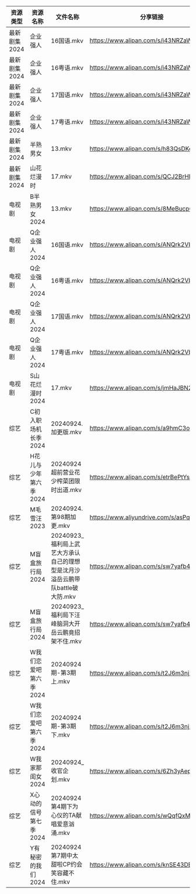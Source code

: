 | 资源类型     | 资源名称          | 文件名称                                             | 分享链接                                      | 更新时间                |
| -------- | ------------- | ------------------------------------------------ | ----------------------------------------- | ------------------- |
| 最新剧集2024 | 企业强人          | 16国语.mkv                                         | https://www.alipan.com/s/i43NRZaWntN      | 2024-09-24 14:11:13 |
| 最新剧集2024 | 企业强人          | 16粤语.mkv                                         | https://www.alipan.com/s/i43NRZaWntN      | 2024-09-24 14:11:13 |
| 最新剧集2024 | 企业强人          | 17国语.mkv                                         | https://www.alipan.com/s/i43NRZaWntN      | 2024-09-24 14:11:12 |
| 最新剧集2024 | 企业强人          | 17粤语.mkv                                         | https://www.alipan.com/s/i43NRZaWntN      | 2024-09-24 14:11:12 |
| 最新剧集2024 | 半熟男女          | 13.mkv                                           | https://www.alipan.com/s/h83QsDKozYY      | 2024-09-24 14:11:16 |
| 最新剧集2024 | 山花烂漫时         | 17.mkv                                           | https://www.alipan.com/s/QCJ2BrHLHya      | 2024-09-24 00:11:14 |
| 电视剧      | B半熟男女2024     | 13.mkv                                           | https://www.alipan.com/s/8MeBucp622T      | 2024-09-24 14:05:12 |
| 电视剧      | Q企业强人2024     | 16国语.mkv                                         | https://www.alipan.com/s/ANQrk2VbMA4      | 2024-09-24 14:06:58 |
| 电视剧      | Q企业强人2024     | 16粤语.mkv                                         | https://www.alipan.com/s/ANQrk2VbMA4      | 2024-09-24 14:06:57 |
| 电视剧      | Q企业强人2024     | 17国语.mkv                                         | https://www.alipan.com/s/ANQrk2VbMA4      | 2024-09-24 14:06:57 |
| 电视剧      | Q企业强人2024     | 17粤语.mkv                                         | https://www.alipan.com/s/ANQrk2VbMA4      | 2024-09-24 14:06:56 |
| 电视剧      | S山花烂漫时2024    | 17.mkv                                           | https://www.alipan.com/s/jmHaJBN2VLu      | 2024-09-24 00:07:23 |
| 综艺       | C初入职场机长季2024  | 20240924.加更版.mkv                                 | https://www.alipan.com/s/a9hmC3o2B18      | 2024-09-24 14:08:14 |
| 综艺       | H花儿与少年第六季2024 | 20240924超前营业花少榨菜团限时出道.mkv                        | https://www.alipan.com/s/etrBePtYsJ7      | 2024-09-24 14:08:35 |
| 综艺       | M毛雪汪2023      | 20240924.第98期加更.mkv                              | https://www.aliyundrive.com/s/asPqfgPRqAg | 2024-09-24 14:08:58 |
| 综艺       | M盲盒旅行局2024    | 20240923_福利局上武艺大方承认自己的理想型是沈月沙溢岳云鹏带队battle破大防.mkv | https://www.alipan.com/s/sw7yafb4e5C      | 2024-09-24 14:09:02 |
| 综艺       | M盲盒旅行局2024    | 20240923_福利局下汪峰脑洞大开岳云鹏竟招架不住.mkv                  | https://www.alipan.com/s/sw7yafb4e5C      | 2024-09-24 14:09:02 |
| 综艺       | W我们恋爱吧第六季2024 | 20240924期-第3期上.mkv                               | https://www.alipan.com/s/t2J6m3nj1EP      | 2024-09-24 14:09:54 |
| 综艺       | W我们恋爱吧第六季2024 | 20240924期-第3期下.mkv                               | https://www.alipan.com/s/t2J6m3nj1EP      | 2024-09-24 14:09:53 |
| 综艺       | W我家那闺女2024    | 20240924_收官企划.mkv                                | https://www.alipan.com/s/6Zh3yAep1kC      | 2024-09-24 14:09:59 |
| 综艺       | X心动的信号第七季2024 | 20240924第4期下为心仪的TA献唱爱意汹涌.mkv                     | https://www.alipan.com/s/wQqfQxMS8Sx      | 2024-09-24 14:10:11 |
| 综艺       | Y有秘密的我们2024   | 20240924第7期中太甜啦CP约会笑容藏不住.mkv                     | https://www.alipan.com/s/knSE43DBBa6      | 2024-09-24 14:10:16 |
